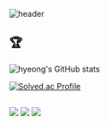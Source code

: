 ![header](https://capsule-render.vercel.app/api?type=waving&&color=0:008d62,100:EEFF00&height=230&section=header&text=Hi&fontSize=40&fontAlignY=36)

## 🏆 
![hyeong's GitHub stats](https://github-readme-stats.vercel.app/api?username=Soku3D&show_icons=true&theme=radical)

[![Solved.ac Profile](http://mazassumnida.wtf/api/v2/generate_badge?boj=soku)](https://solved.ac/soku/)

## 
<img src="https://img.shields.io/badge/C-A8B9CC?style=flat&logo=appveyor&logo=C&logoColor=white">

<img src="https://img.shields.io/badge/JAVA-0E1128?style=for-the-badge&logo=java&logoColor=white">

<img src="https://img.shields.io/badge/Spring-0E1128?style=for-the-badge&logo=Spring&logoColor=white">


